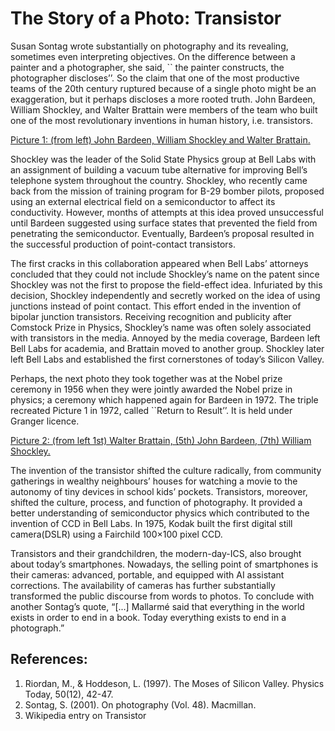 # The Story of a Photo: Transistor

Susan Sontag wrote substantially on photography and its revealing, sometimes even interpreting objectives. On the difference between a painter and a photographer, she said, `` the painter constructs, the photographer discloses’’. So the claim that one of the most productive teams of the 20th century ruptured because of a single photo might be an exaggeration, but it perhaps discloses a more rooted truth. John Bardeen, William Shockley, and Walter Brattain were members of the team who built one of the most revolutionary inventions in human history, i.e. transistors. 

[Picture 1: (from left) John Bardeen, William Shockley and Walter Brattain.](https://upload.wikimedia.org/wikipedia/commons/c/c2/Bardeen_Shockley_Brattain_1948.JPG)

Shockley was the leader of the Solid State Physics group at Bell Labs with an assignment of building a vacuum tube alternative for improving Bell’s telephone system throughout the country. Shockley, who recently came back from the mission of training program for B-29 bomber pilots,  proposed using an external electrical field on a semiconductor to affect its conductivity. However, months of attempts at this idea proved unsuccessful until Bardeen suggested using surface states that prevented the field from penetrating the semiconductor. Eventually, Bardeen’s proposal resulted in the successful production of point-contact transistors. 

The first cracks in this collaboration appeared when Bell Labs’ attorneys concluded that they could not include  Shockley’s name on the patent since Shockley was not the first to propose the field-effect idea. Infuriated by this decision, Shockley independently and secretly worked on the idea of using junctions instead of point contact. This effort ended in the invention of bipolar junction transistors. Receiving recognition and publicity after Comstock Prize in Physics, Shockley’s name was often solely associated with transistors in the media.  Annoyed by the media coverage, Bardeen left Bell Labs for academia, and Brattain moved to another group. Shockley later left Bell Labs and established the first cornerstones of today’s Silicon Valley. 

Perhaps, the next photo they took together was at the Nobel prize ceremony in 1956 when they were jointly awarded the Nobel prize in physics; a ceremony which happened again for Bardeen in 1972. The triple recreated Picture 1 in 1972, called ``Return to Result’’. It is held under Granger licence. 


[Picture 2: (from left 1st) Walter Brattain, (5th)  John Bardeen, (7th) William Shockley.](https://static.stacker.com/s3fs-public/styles/slide_desktop/s3/2020-11/croppedGettyImages613469674I9A6jpg.jpeg)

The invention of the transistor shifted the culture radically, from community gatherings in wealthy neighbours’ houses for watching a movie to the autonomy of tiny devices in school kids’ pockets. Transistors, moreover, shifted the culture, process, and function of photography.  It provided a better understanding of semiconductor physics which contributed to the invention of CCD in Bell Labs. In 1975,  Kodak built the first digital still camera(DSLR) using a Fairchild 100×100 pixel CCD. 

Transistors and their grandchildren, the modern-day-ICS, also brought about today’s smartphones. Nowadays, the selling point of smartphones is their cameras: advanced, portable, and equipped with AI assistant corrections. The availability of cameras has further substantially transformed the public discourse from words to photos. To conclude with another Sontag’s quote, “[...] Mallarmé said that everything in the world exists in order to end in a book. Today everything exists to end in a photograph.” 


## References: 
1. Riordan, M., & Hoddeson, L. (1997). The Moses of Silicon Valley. Physics Today, 50(12), 42-47. 
2. Sontag, S. (2001). On photography (Vol. 48). Macmillan.
3. Wikipedia entry on Transistor 
